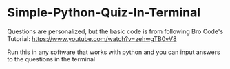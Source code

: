 # Simple-Python-Quiz-In-Terminal
Questions are personalized, but the basic code is from following Bro Code's Tutorial: https://www.youtube.com/watch?v=zehwgTB0vV8

Run this in any software that works with python and you can input answers to the questions in the terminal
